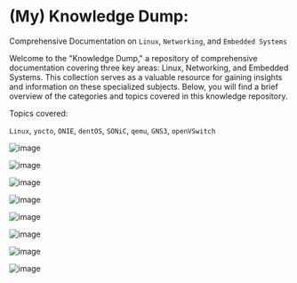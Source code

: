 # (My) Knowledge Dump: 

Comprehensive Documentation on `Linux`, `Networking`, and `Embedded Systems`

Welcome to the "Knowledge Dump," a repository of comprehensive documentation covering three key areas: Linux, Networking, and Embedded Systems. This collection serves as a valuable resource for gaining insights and information on these specialized subjects. Below, you will find a brief overview of the categories and topics covered in this knowledge repository.

Topics covered:

`Linux`, `yocto`, `ONIE`, `dentOS`, `SONiC`, `qemu`, `GNS3`, `openVSwitch`


![image](https://github.com/deep5050/knowledge-dump/assets/27947066/d737eb85-ad83-4380-9915-a744929723cd)

![image](https://github.com/deep5050/knowledge-dump/assets/27947066/f491d9eb-b443-4153-a34f-486323e0150e)

![image](https://github.com/deep5050/knowledge-dump/assets/27947066/806ca1cd-510f-4643-a211-90a9598ad13b) 

![image](https://github.com/deep5050/knowledge-dump/assets/27947066/38a28829-359e-4f36-82c3-a3c6a3b30125)

![image](https://github.com/deep5050/knowledge-dump/assets/27947066/ee57321e-a971-48e5-9c90-eebfc708e96c)

![image](https://github.com/deep5050/knowledge-dump/assets/27947066/012ec9dd-d5a3-42be-b378-d1b2601a2d94)

![image](https://github.com/deep5050/knowledge-dump/assets/27947066/6cd2b1c1-f5a2-4b0a-98ad-9d12a81115bd)


![image](https://github.com/deep5050/knowledge-dump/assets/27947066/3f75e01b-eaa0-4c69-82fa-ff238a989c83)



